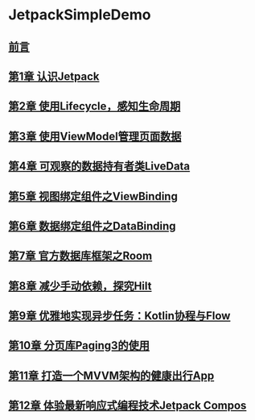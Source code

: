 # JetpackSimpleDemo
## [__前言__](https://www.teambition.com/project/62c6ee00442e6b80250c7587/works/62f35f3d0214be003fe43efc/work/62f35f3d0214be003fe43f27)

## [__第1章 认识Jetpack__](https://www.teambition.com/project/62c6ee00442e6b80250c7587/works/62f35f3d0214be003fe43efc/work/62f35f3d0214be003fe43eff)











## [__第2章 使用Lifecycle，感知生命周期__](https://www.teambition.com/project/62c6ee00442e6b80250c7587/works/62f35f3d0214be003fe43efc/work/62f35f3d0214be003fe43f0a)













## [__第3章 使用ViewModel管理页面数据__](https://www.teambition.com/project/62c6ee00442e6b80250c7587/works/62f35f3d0214be003fe43efc/work/62f35f3d0214be003fe43f05)















## [__第4章 可观察的数据持有者类LiveData__](https://www.teambition.com/project/62c6ee00442e6b80250c7587/works/62f35f3d0214be003fe43efc/work/62f35f3d0214be003fe43f06)













## [__第5章 视图绑定组件之ViewBinding__](https://www.teambition.com/project/62c6ee00442e6b80250c7587/works/62f35f3d0214be003fe43efc/work/62f35f3d0214be003fe43f09)













## [__第6章 数据绑定组件之DataBinding__](https://www.teambition.com/project/62c6ee00442e6b80250c7587/works/62f35f3d0214be003fe43efc/work/62f35f3d0214be003fe43f03)















## [__**第7章 官方数据库框架之Room**__](https://www.teambition.com/project/62c6ee00442e6b80250c7587/works/62f35f3d0214be003fe43efc/work/62f35f3d0214be003fe43f13)













## [__第8章 减少手动依赖，探究Hilt__](https://www.teambition.com/project/62c6ee00442e6b80250c7587/works/62f35f3d0214be003fe43efc/work/62f35f3d0214be003fe43efe)













## [__第9章 优雅地实现异步任务：Kotlin协程与Flow__](https://www.teambition.com/project/62c6ee00442e6b80250c7587/works/62f35f3d0214be003fe43efc/work/62f35f3d0214be003fe43f15)













## [__第10章 分页库Paging3的使用__](https://www.teambition.com/project/62c6ee00442e6b80250c7587/works/62f35f3d0214be003fe43efc/work/62f35f3d0214be003fe43f0c)













## [__第11章 打造一个MVVM架构的健康出行App__](https://www.teambition.com/project/62c6ee00442e6b80250c7587/works/62f35f3d0214be003fe43efc/work/62f35f3d0214be003fe43f01)

















## [__第12章 体验最新响应式编程技术Jetpack Compos__](https://www.teambition.com/project/62c6ee00442e6b80250c7587/works/62f35f3d0214be003fe43efc/work/62f35f3d0214be003fe43f12)













